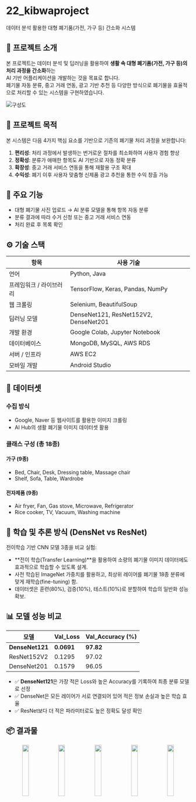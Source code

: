 # 22_kibwaproject
데이터 분석 활용한 대형 폐기품(가전, 가구 등) 간소화 시스템
<bar> 
<bar>

## 📘 프로젝트 소개

본 프로젝트는 데이터 분석 및 딥러닝을 활용하여 **생활 속 대형 폐기품(가전, 가구 등)의 처리 과정을 간소화**하는  
AI 기반 어플리케이션을 개발하는 것을 목표로 합니다.  
폐기물 자동 분류, 중고 거래 연동, 광고 기반 추천 등 다양한 방식으로 폐기물을 효율적으로 처리할 수 있는 시스템을 구현하였습니다.

![구성도](https://github.com/chaem0-0/22_kibwaproject/assets/96873719/d28982e8-6173-4ab4-a7fe-14e0ed8622a4)


## 🎯 프로젝트 목적

본 시스템은 다음 4가지 핵심 요소를 기반으로 기존의 폐기물 처리 과정을 보완합니다:

1. **편리성**: 처리 과정에서 발생하는 번거로운 절차를 최소화하여 사용자 경험 향상  
2. **정확성**: 분류가 애매한 항목도 AI 기반으로 자동 정확 분류  
3. **확장성**: 중고 거래 서비스 연동을 통해 재활용 구조 확대  
4. **수익성**: 폐기 이후 사용자 맞춤형 신제품 광고 추천을 통한 수익 창출 가능


## 📌 주요 기능

- 대형 폐기물 사진 업로드 → AI 분류 모델을 통해 항목 자동 분류  
- 분류 결과에 따라 수거 신청 또는 중고 거래 서비스 연동  
- 처리 완료 후 목록 확인


## ⚙️ 기술 스택

| 항목 | 사용 기술 |
|------|-----------|
| 언어 | Python, Java |
| 프레임워크 / 라이브러리 | TensorFlow, Keras, Pandas, NumPy |
| 웹 크롤링 | Selenium, BeautifulSoup |
| 딥러닝 모델 | DenseNet121, ResNet152V2, DenseNet201 |
| 개발 환경 | Google Colab, Jupyter Notebook |
| 데이터베이스 | MongoDB, MySQL, AWS RDS |
| 서버 / 인프라 | AWS EC2 |
| 모바일 개발 | Android Studio |

<bar> 
<bar>

## 🧾 데이터셋

### 수집 방식
- Google, Naver 등 웹사이트를 활용한 이미지 크롤링
- AI Hub의 생활 폐기물 이미지 데이터셋 활용

### 클래스 구성 (총 18종)

#### 가구 (9종)
- Bed, Chair, Desk, Dressing table, Massage chair  
- Shelf, Sofa, Table, Wardrobe

#### 전자제품 (9종)
- Air fryer, Fan, Gas stove, Microwave, Refrigerator  
- Rice cooker, TV, Vacuum, Washing machine

<bar> 
<bar>

## 🔬 학습 및 추론 방식 (DensNet vs ResNet)
전이학습 기반 CNN 모델 3종을 비교 실험:
- **전이 학습(Transfer Learning)**을 활용하여 소량의 폐기물 이미지 데이터에도 효과적으로 학습할 수 있도록 설계.
- 사전 학습된 ImageNet 가중치를 활용하고, 최상위 레이어를 폐기물 18종 분류에 맞게 재학습(fine-tuning) 함.
- 데이터셋은 훈련(80%), 검증(10%), 테스트(10%)로 분할하여 학습의 일반화 성능 확보.


## 📊 모델 성능 비교
| 모델 | Val_Loss | Val_Accuracy (%) |
|------|----------|------------------|
| **DenseNet121** | **0.0691** | **97.82** |
| ResNet152V2 | 0.1295 | 97.02 |
| DenseNet201 | 0.1579 | 96.05 |

- ✅ **DenseNet121**은 가장 적은 Loss와 높은 Accuracy를 기록하여 최종 분류 모델로 선정  
- ✅ DenseNet은 모든 레이어가 서로 연결되어 있어 적은 정보 손실과 높은 학습 효율
- ✅ ResNet보다 더 적은 파라미터로도 높은 정확도 달성 확인

<bar> 
<bar>

## 📦 결과물
<p align="center">
  <img src="https://github.com/user-attachments/assets/0cd97aa9-4edb-4479-8aa5-04aa26601fda" width="19%" />
  <img src="https://github.com/user-attachments/assets/31b2d09d-7f6b-4535-aaf5-7b4f31a541cf" width="19%" />
  <img src="https://github.com/user-attachments/assets/050e7ba6-96bc-47f1-bcb9-e55c6f8965b6" width="19%" />
  <img src="https://github.com/user-attachments/assets/e30b3b38-ca96-4bb7-99d7-7344373ad52b" width="19%" />
  <img src="https://github.com/user-attachments/assets/79d1d713-6ee8-4d0e-b1cf-fa887e9d68c2" width="19%" />
</p>


